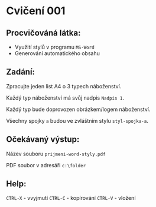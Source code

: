 Cvičení 001
==============================

Procvičováná látka:
---------------------
- Využití stylů v programu `MS-Word`
- Generování automatického obsahu

Zadání:
---------------------
Zpracujte jeden list A4 o 3 typech náboženství.

Každý typ náboženství má svůj nadpis `Nadpis 1`.

Každý typ bude doprovozen obrázkem/logem náboženství.

Všechny spojky `a` budou ve zvláštním stylu `styl-spojka-a`.

Očekávaný výstup:
---------------------
Název souboru `prijmeni-word-styly.pdf`

PDF soubor v adresáři `c:\folder`

Help:
---------------------
`CTRL-X` - vvyjmutí
`CTRL-C` - kopírování
`CTRL-V` - vložení